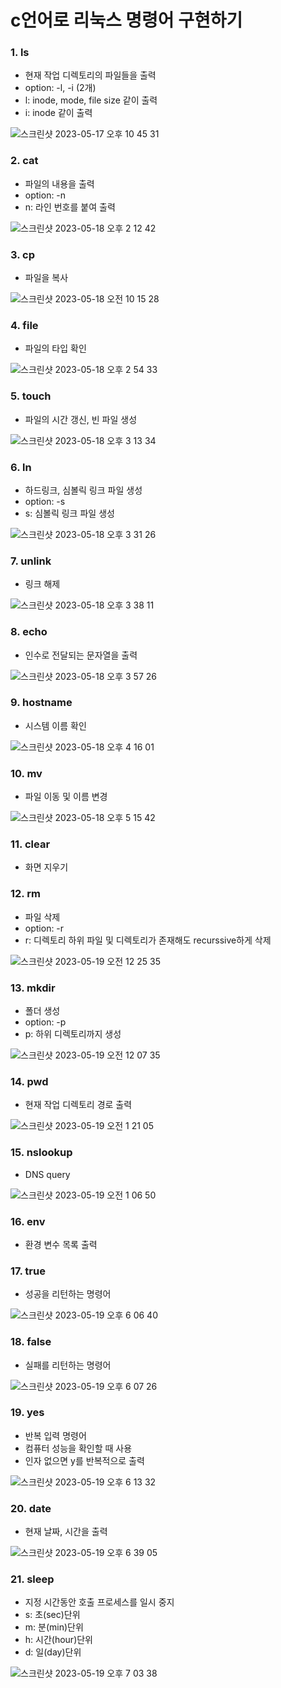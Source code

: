 # c언어로 리눅스 명령어 구현하기

### 1. ls
- 현재 작업 디렉토리의 파일들을 출력
- option: -l, -i (2개)
- l: inode, mode, file size 같이 출력
- i: inode 같이 출력

![스크린샷 2023-05-17 오후 10 45 31](https://github.com/uomaep/JS_Array_Challenge/assets/114221785/bba2090f-02d3-4571-a287-bbfc8167f4cc)

### 2. cat
- 파일의 내용을 출력
- option: -n
- n: 라인 번호를 붙여 출력

![스크린샷 2023-05-18 오후 2 12 42](https://github.com/uomaep/JS_Array_Challenge/assets/114221785/bda0bb51-2b88-4587-ab1c-368f1e09303d)

### 3. cp
- 파일을 복사

![스크린샷 2023-05-18 오전 10 15 28](https://github.com/uomaep/JS_Array_Challenge/assets/114221785/5c2d9abc-2729-4eaa-aa96-ab4a9681e831)

### 4. file
- 파일의 타입 확인

![스크린샷 2023-05-18 오후 2 54 33](https://github.com/uomaep/JS_Array_Challenge/assets/114221785/71e972f0-cbea-4023-b1a7-3bcd6c184c2a)

### 5. touch
- 파일의 시간 갱신, 빈 파일 생성

![스크린샷 2023-05-18 오후 3 13 34](https://github.com/uomaep/JS_Array_Challenge/assets/114221785/d27dcfcc-8d6f-4c46-a215-347907d9568e)

### 6. ln
- 하드링크, 심볼릭 링크 파일 생성
- option: -s
- s: 심볼릭 링크 파일 생성

![스크린샷 2023-05-18 오후 3 31 26](https://github.com/uomaep/JS_Array_Challenge/assets/114221785/3f145ad7-08a4-495e-b29a-5fc4ede05469)

### 7. unlink
- 링크 해제

![스크린샷 2023-05-18 오후 3 38 11](https://github.com/uomaep/JS_Array_Challenge/assets/114221785/f0f1332e-d802-4887-8dbe-18f833399837)

### 8. echo
- 인수로 전달되는 문자열을 출력

![스크린샷 2023-05-18 오후 3 57 26](https://github.com/uomaep/JS_Array_Challenge/assets/114221785/12a3d51a-8780-4e5f-af04-9c6e5b82ae51)

### 9. hostname
- 시스템 이름 확인

![스크린샷 2023-05-18 오후 4 16 01](https://github.com/uomaep/JS_Array_Challenge/assets/114221785/b5c6ba05-1db1-4205-88b0-c5899e42826a)

### 10. mv
- 파일 이동 및 이름 변경

![스크린샷 2023-05-18 오후 5 15 42](https://github.com/uomaep/JS_Array_Challenge/assets/114221785/4bd29eb6-db64-4522-a2b2-77bca7e1a05f)

### 11. clear
- 화면 지우기

### 12. rm
- 파일 삭제
- option: -r
- r: 디렉토리 하위 파일 및 디렉토리가 존재해도 recurssive하게 삭제

![스크린샷 2023-05-19 오전 12 25 35](https://github.com/uomaep/JS_Array_Challenge/assets/114221785/c7492e7c-14b0-4d3f-a578-8d2fad8975bc)

### 13. mkdir
- 폴더 생성
- option: -p
- p: 하위 디렉토리까지 생성

![스크린샷 2023-05-19 오전 12 07 35](https://github.com/uomaep/JS_Array_Challenge/assets/114221785/1944259e-be7c-4e4c-9d49-38ec1bac8710)

### 14. pwd
- 현재 작업 디렉토리 경로 출력

![스크린샷 2023-05-19 오전 1 21 05](https://github.com/uomaep/JS_Array_Challenge/assets/114221785/2af5bfd8-f80f-4a35-974c-42b1a7f8907a)


### 15. nslookup
- DNS query

![스크린샷 2023-05-19 오전 1 06 50](https://github.com/uomaep/JS_Array_Challenge/assets/114221785/aecdb198-be61-40ca-8f9d-9a6225802729)

### 16. env
- 환경 변수 목록 출력

### 17. true
- 성공을 리턴하는 명령어

![스크린샷 2023-05-19 오후 6 06 40](https://github.com/uomaep/c_linux_command/assets/114221785/ecb4ff62-a6bc-4ff0-8184-6d3b03cacb20)

### 18. false
- 실패를 리턴하는 명령어

![스크린샷 2023-05-19 오후 6 07 26](https://github.com/uomaep/c_linux_command/assets/114221785/bc3375b7-5cf6-4c0e-a0a7-c0445ac0418f)

### 19. yes
- 반복 입력 명령어
- 컴퓨터 성능을 확인할 때 사용
- 인자 없으면 y를 반복적으로 출력

![스크린샷 2023-05-19 오후 6 13 32](https://github.com/uomaep/c_linux_command/assets/114221785/1ad878c1-8f2c-4cb0-973d-d33c2bd10e78)

### 20. date
- 현재 날짜, 시간을 출력

![스크린샷 2023-05-19 오후 6 39 05](https://github.com/uomaep/c_linux_command/assets/114221785/2898286f-897a-4273-917a-65ff56c1b871)

### 21. sleep
- 지정 시간동안 호출 프로세스를 일시 중지
- s: 초(sec)단위
- m: 분(min)단위
- h: 시간(hour)단위
- d: 일(day)단위

![스크린샷 2023-05-19 오후 7 03 38](https://github.com/uomaep/c_linux_command/assets/114221785/f287b5f1-84be-4e76-9e97-e6504be9beb7)

